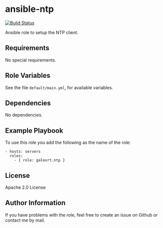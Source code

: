 ansible-ntp
===========

[![Build Status](https://travis-ci.org/galexrt/ansible-ntp.svg?branch=master)](https://travis-ci.org/galexrt/ansible-ntp)

Ansible role to setup the NTP client.

Requirements
------------

No special requirements.

Role Variables
--------------

See the file `default/main.yml`, for available variables.

Dependencies
------------

No dependencies.

Example Playbook
----------------

To use this role you add the following as the name of the role:
```
- hosts: servers
  roles:
    - { role: galexrt.ntp }
```

License
-------

Apache 2.0 License

Author Information
------------------

If you have problems with the role, feel free to create an issue on Github or contact me by mail.
